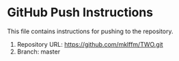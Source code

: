 # GitHub Push Instructions

This file contains instructions for pushing to the repository.

1. Repository URL: https://github.com/mklffm/TWO.git
2. Branch: master 